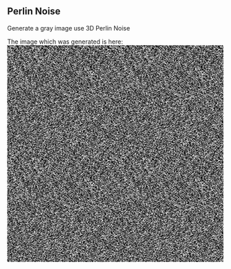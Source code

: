 ## Perlin Noise
Generate a gray image use 3D Perlin Noise

The image which was generated is here:
![image](./image/perlin.jpg)